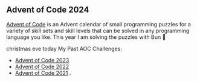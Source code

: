 ## Advent of Code 2024

[Advent of Code](https://adventofcode.com/2024/) is an Advent calendar of small programming puzzles for a variety of skill sets and skill levels that can be solved in any programming language you like. This year I am solving the puzzles with Bun 🐇

christmas eve today
My Past AOC Challenges:

- [Advent of Code 2023](https://github.com/PranjalAgni/advent-of-code-2023)
- [Advent of Code 2022](https://github.com/PranjalAgni/advent-of-code-2022)
- [Advent of Code 2021](https://github.com/PranjalAgni/advent-of-code-2021)
  .
